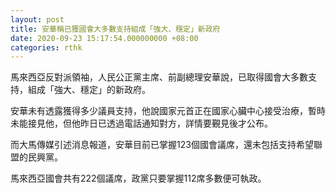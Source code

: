 ```yaml
---
layout: post
title: 安華稱已獲國會大多數支持組成「強大、穩定」新政府
date: 2020-09-23 15:17:54.000000000 +08:00
categories: rthk
---
```


馬來西亞反對派領袖，人民公正黨主席、前副總理安華說，已取得國會大多數支持，組成「強大、穩定」的新政府。

安華未有透露獲得多少議員支持，他說國家元首正在國家心臟中心接受治療，暫時未能接見他，但他昨日已透過電話通知對方，詳情要覲見後才公布。

而大馬傳媒引述消息報道，安華目前已掌握123個國會議席，還未包括支持希望聯盟的民興黨。

馬來西亞國會共有222個議席，政黨只要掌握112席多數便可執政。
